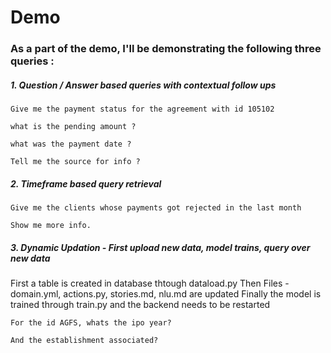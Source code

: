 # Demo 

### As a part of the demo, I'll be demonstrating the following three queries :

##### 1. Question / Answer based queries with contextual follow ups
```
Give me the payment status for the agreement with id 105102

what is the pending amount ? 

what was the payment date ?

Tell me the source for info ?
```

##### 2. Timeframe based query retrieval
```
Give me the clients whose payments got rejected in the last month

Show me more info.
```

##### 3. Dynamic Updation - First upload new data, model trains, query over new data

First a table is created in database thtough dataload.py
Then Files - domain.yml, actions.py, stories.md, nlu.md are updated
Finally the model is trained through train.py and the backend needs to be restarted

```
For the id AGFS, whats the ipo year?

And the establishment associated?
```
